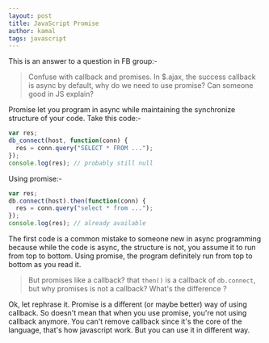 ```yaml
---
layout: post
title: JavaScript Promise
author: kamal
tags: javascript
---
```


This is an answer to a question in FB group:-

>Confuse with callback and promises. In $.ajax, the success callback is async by default, why do we need to use promise? Can someone good in JS explain?

Promise let you program in async while maintaining the synchronize structure of your code. Take this code:-

```javascript
var res;
db_connect(host, function(conn) {
  res = conn.query("SELECT * FROM ...");
});
console.log(res); // probably still null
```

Using promise:-

```javascript
var res;
db.connect(host).then(function(conn) {
  res = conn.query("select * from ...");
});
console.log(res); // already available
```

The first code is a common mistake to someone new in async programming because while the code is async, the structure is not, you assume it to run from top to bottom. Using promise, the program definitely run from top to bottom as you read it.

> But promises like a callback? that `then()` is a callback of `db.connect`, but why promises is not a callback? What's the difference ?

Ok, let rephrase it. Promise is a different (or maybe better) way of using callback. So doesn't mean that when you use promise, you're not using callback anymore. You can't remove callback since it's the core of the language, that's how javascript work. But you can use it in different way.
